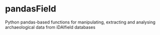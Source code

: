 # pandasField
 Python pandas-based functions for manipulating, extracting and analysing archaeological data from iDAIfield databases
